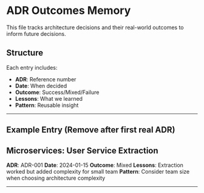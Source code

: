 # ADR Outcomes Memory

This file tracks architecture decisions and their real-world outcomes to inform future decisions.

## Structure

Each entry includes:
- **ADR**: Reference number
- **Date**: When decided
- **Outcome**: Success/Mixed/Failure
- **Lessons**: What we learned
- **Pattern**: Reusable insight

---

## Example Entry (Remove after first real ADR)

## Microservices: User Service Extraction
**ADR**: ADR-001
**Date**: 2024-01-15
**Outcome**: Mixed
**Lessons**: Extraction worked but added complexity for small team
**Pattern**: Consider team size when choosing architecture complexity

---

<!-- New ADR outcomes will be added below this line -->